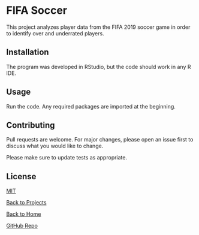 # FIFA Soccer

This project analyzes player data from the FIFA 2019 soccer game in order to identify over and underrated players.

## Installation

The program was developed in RStudio, but the code should work in any R IDE.

## Usage

Run the code. Any required packages are imported at the beginning.


## Contributing
Pull requests are welcome. For major changes, please open an issue first to discuss what you would like to change.

Please make sure to update tests as appropriate.

## License
[MIT](https://choosealicense.com/licenses/mit/)

[Back to Projects](https://jkylemorris.github.io/MDSC-Portfolio-Kyle-Morris/projects)

[Back to Home](https://jkylemorris.github.io/MDSC-Portfolio-Kyle-Morris/)

[GitHub Repo](https://github.com/jkylemorris/MDSC-Portfolio-Kyle-Morris/tree/main/FIFASoccerPredictiveAnalytics)
